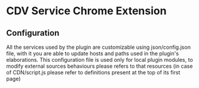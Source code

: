 # CDV Service Chrome Extension
## Configuration
All the services used by the plugin are customizable using json/config.json file, with it you are able to update hosts and paths used in the plugin's elaborations. This configuration file is used only for local plugin modules, to modify external sources behaviours please refers to that resources (in case of CDN/script.js please refer to definitions present at the top of its first page)
